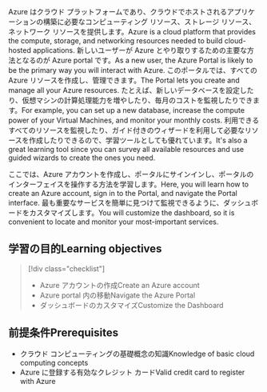 <span data-ttu-id="b8944-101">Azure はクラウド プラットフォームであり、クラウドでホストされるアプリケーションの構築に必要なコンピューティング リソース、ストレージ リソース、ネットワーク リソースを提供します。</span><span class="sxs-lookup"><span data-stu-id="b8944-101">Azure is a cloud platform that provides the compute, storage, and networking resources needed to build cloud-hosted applications.</span></span> <span data-ttu-id="b8944-102">新しいユーザーが Azure とやり取りするための主要な方法となるのが Azure portal です。</span><span class="sxs-lookup"><span data-stu-id="b8944-102">As a new user, the Azure Portal is likely to be the primary way you will interact with Azure.</span></span> <span data-ttu-id="b8944-103">このポータルでは、すべての Azure リソースを作成し、管理できます。</span><span class="sxs-lookup"><span data-stu-id="b8944-103">The Portal lets you create and manage all your Azure resources.</span></span> <span data-ttu-id="b8944-104">たとえば、新しいデータベースを設定したり、仮想マシンの計算処理能力を増やしたり、毎月のコストを監視したりできます。</span><span class="sxs-lookup"><span data-stu-id="b8944-104">For example, you can set up a new database, increase the compute power of your Virtual Machines, and monitor your monthly costs.</span></span> <span data-ttu-id="b8944-105">利用できるすべてのリソースを監視したり、ガイド付きのウィザードを利用して必要なリソースを作成したりできるので、学習ツールとしても優れています。</span><span class="sxs-lookup"><span data-stu-id="b8944-105">It's also a great learning tool since you can survey all available resources and use guided wizards to create the ones you need.</span></span>

<span data-ttu-id="b8944-106">ここでは、Azure アカウントを作成し、ポータルにサインインし、ポータルのインターフェイスを操作する方法を学習します。</span><span class="sxs-lookup"><span data-stu-id="b8944-106">Here, you will learn how to create an Azure account, sign in to the Portal, and navigate the Portal interface.</span></span> <span data-ttu-id="b8944-107">最も重要なサービスを簡単に見つけて監視できるように、ダッシュボードをカスタマイズします。</span><span class="sxs-lookup"><span data-stu-id="b8944-107">You will customize the dashboard, so it is convenient to locate and monitor your most-important services.</span></span>

## <a name="learning-objectives"></a><span data-ttu-id="b8944-108">学習の目的</span><span class="sxs-lookup"><span data-stu-id="b8944-108">Learning objectives</span></span>

> [!div class="checklist"]
> * <span data-ttu-id="b8944-109">Azure アカウントの作成</span><span class="sxs-lookup"><span data-stu-id="b8944-109">Create an Azure account</span></span>
> * <span data-ttu-id="b8944-110">Azure portal 内の移動</span><span class="sxs-lookup"><span data-stu-id="b8944-110">Navigate the Azure Portal</span></span>
> * <span data-ttu-id="b8944-111">ダッシュボードのカスタマイズ</span><span class="sxs-lookup"><span data-stu-id="b8944-111">Customize the Dashboard</span></span>

## <a name="prerequisites"></a><span data-ttu-id="b8944-112">前提条件</span><span class="sxs-lookup"><span data-stu-id="b8944-112">Prerequisites</span></span>

- <span data-ttu-id="b8944-113">クラウド コンピューティングの基礎概念の知識</span><span class="sxs-lookup"><span data-stu-id="b8944-113">Knowledge of basic cloud computing concepts</span></span>
- <span data-ttu-id="b8944-114">Azure に登録する有効なクレジット カード</span><span class="sxs-lookup"><span data-stu-id="b8944-114">Valid credit card to register with Azure</span></span>